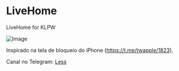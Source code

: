 # LiveHome
LiveHome for KLPW 

 
![Image](https://telegra.ph/file/3ea989d9f14f88f4fcf8b.jpg)
 
Inspirado na tela de bloqueio do iPhone (https://t.me/twapple/1823), 

Canal no Telegram: [Less](https://t.me/LessContent)
 

